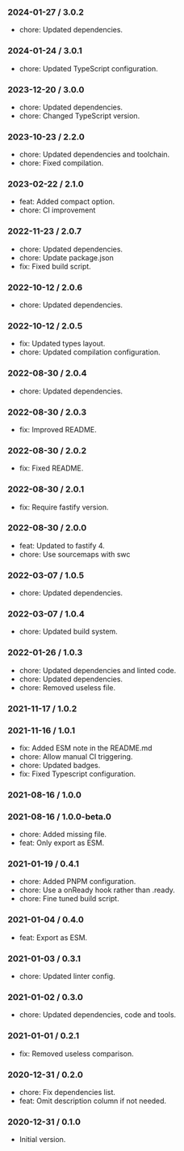 ### 2024-01-27 / 3.0.2

- chore: Updated dependencies.

### 2024-01-24 / 3.0.1

- chore: Updated TypeScript configuration.

### 2023-12-20 / 3.0.0

- chore: Updated dependencies.
- chore: Changed TypeScript version.

### 2023-10-23 / 2.2.0

- chore: Updated dependencies and toolchain.
- chore: Fixed compilation.

### 2023-02-22 / 2.1.0

- feat: Added compact option.
- chore: CI improvement

### 2022-11-23 / 2.0.7

- chore: Updated dependencies.
- chore: Update package.json
- fix: Fixed build script.

### 2022-10-12 / 2.0.6

- chore: Updated dependencies.

### 2022-10-12 / 2.0.5

- fix: Updated types layout.
- chore: Updated compilation configuration.

### 2022-08-30 / 2.0.4

- chore: Updated dependencies.

### 2022-08-30 / 2.0.3

- fix: Improved README.

### 2022-08-30 / 2.0.2

- fix: Fixed README.

### 2022-08-30 / 2.0.1

- fix: Require fastify version.

### 2022-08-30 / 2.0.0

- feat: Updated to fastify 4.
- chore: Use sourcemaps with swc

### 2022-03-07 / 1.0.5

- chore: Updated dependencies.

### 2022-03-07 / 1.0.4

- chore: Updated build system.

### 2022-01-26 / 1.0.3

- chore: Updated dependencies and linted code.
- chore: Updated dependencies.
- chore: Removed useless file.

### 2021-11-17 / 1.0.2


### 2021-11-16 / 1.0.1

- fix: Added ESM note in the README.md
- chore: Allow manual CI triggering.
- chore: Updated badges.
- fix: Fixed Typescript configuration.

### 2021-08-16 / 1.0.0


### 2021-08-16 / 1.0.0-beta.0

- chore: Added missing file.
- feat: Only export as ESM.

### 2021-01-19 / 0.4.1

- chore: Added PNPM configuration.
- chore: Use a onReady hook rather than .ready.
- chore: Fine tuned build script.

### 2021-01-04 / 0.4.0

- feat: Export as ESM.

### 2021-01-03 / 0.3.1

- chore: Updated linter config.

### 2021-01-02 / 0.3.0

- chore: Updated dependencies, code and tools.

### 2021-01-01 / 0.2.1

- fix: Removed useless comparison.

### 2020-12-31 / 0.2.0

- chore: Fix dependencies list.
- feat: Omit description column if not needed.

### 2020-12-31 / 0.1.0

- Initial version.
